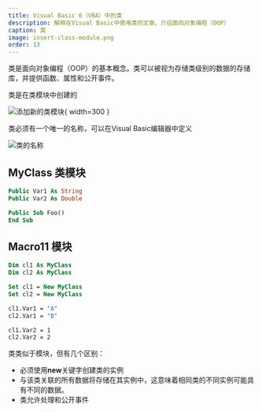 ```yaml
---
title: Visual Basic 6（VBA）中的类
description: 解释在Visual Basic中使用类的文章。介绍面向对象编程（OOP）
caption: 类
image: insert-class-module.png
order: 13
---
```

类是面向对象编程（OOP）的基本概念。类可以被视为存储类级别的数据的存储库，并提供函数、属性和公开事件。

类是在类模块中创建的

![添加新的类模块](insert-class-module.png){ width=300 }

类必须有一个唯一的名称，可以在Visual Basic编辑器中定义

![类的名称](class-name.png)

## MyClass 类模块
~~~vb
Public Var1 As String
Public Var2 As Double

Public Sub Foo()
End Sub
~~~

## Macro11 模块
~~~ vb
Dim cl1 As MyClass
Dim cl2 As MyClass

Set cl1 = New MyClass
Set cl2 = New MyClass

cl1.Var1 = "A"
cl2.Var1 = "B"

cl1.Var2 = 1
cl2.Var2 = 2
~~~

类类似于模块，但有几个区别：

* 必须使用**new**关键字创建类的实例
* 与该类关联的所有数据将存储在其实例中，这意味着相同类的不同实例可能具有不同的数据。
* 类允许处理和公开事件